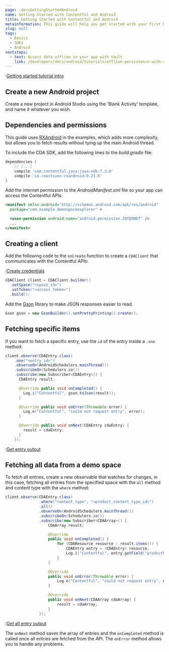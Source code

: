 ```yaml
---
page: :docsGettingStartedAndroid
name: Getting Started with Contentful and Android
title: Getting Started with Contentful and Android
metainformation: This guide will help you get started with your first basic hello world style Android app using Contentful with a demo space.
slug: null
tags:
  - Basics
  - SDKs
  - Android
nextsteps:
  - text: Access data offline in your app with Vault
    link: /developers/docs/android/tutorials/offline-persistence-with-vault/
---
```


:[Getting started tutorial intro](../../_partials/getting-started-intro.md)

## Create a new Android project

Create a new project in Android Studio using the 'Blank Activity' template, and name it whatever you wish.

## Dependencies and permissions

This guide uses [RXAndroid](https://github.com/ReactiveX/RxAndroid) in the examples, which adds more complexity, but allows you to fetch results without tying up the main Android thread.

To include the CDA SDK, add the following lines to the _build.gradle_ file:

~~~gradle
dependencies {
    // [...]
    compile 'com.contentful.java:java-sdk:7.3.0'
    compile 'io.reactivex:rxandroid:0.23.0'
}
~~~

Add the internet permission to the _AndroidManifest.xml_ file so your app can access the Contentful APIs:

~~~xml
<manifest xmlns:android="http://schemas.android.com/apk/res/android"
  package="com.example.demospaceexplorer" >

  <uses-permission android:name="android.permission.INTERNET" />
  ...
</manifest>
~~~

## Creating a client

Add the following code to the `onCreate` function to create a `CDAClient` that communicates with the Contentful APIs:

:[Create credentials](../../_partials/credentials.md)

~~~java
CDAClient client = CDAClient.builder()
  .setSpace("<space_id>")
  .setToken("<access_token>")
  .build();
~~~

Add the [Gson](https://github.com/google/gson) library to make JSON responses easier to read.

~~~java
Gson gson = new GsonBuilder().setPrettyPrinting().create();
~~~

## Fetching specific items

If you want to fetch a specific entry, use the `id` of the entry inside a `.one` method:

~~~java
client.observe(CDAEntry.class)
    .one("<entry_id>")
    .observeOn(AndroidSchedulers.mainThread())
    .subscribeOn(Schedulers.io())
    .subscribe(new Subscriber<CDAEntry>() {
      CDAEntry result;

      @Override public void onCompleted() {
        Log.i("Contentful", gson.toJson(result));
      }

      @Override public void onError(Throwable error) {
        Log.e("Contentful", "could not request entry", error);
      }

      @Override public void onNext(CDAEntry cdaEntry) {
        result = cdaEntry;
      }
    });
~~~

:[Get entry output](../../_partials/get-entry-output-android.md)

## Fetching all data from a demo space

To fetch all entries, create a new observable that watches for changes, in this case, fetching all entries from the specified space with the `all` method and content type with the `where` method:

~~~java
client.observe(CDAEntry.class)
               .where("content_type", "<product_content_type_id>")
               .all()
               .observeOn(AndroidSchedulers.mainThread())
               .subscribeOn(Schedulers.io())
               .subscribe(new Subscriber<CDAArray>() {
                   CDAArray result;

                   @Override
                   public void onCompleted() {
                       for (CDAResource resource : result.items()) {
                           CDAEntry entry = (CDAEntry) resource;
                           Log.i("Contentful", entry.getField("productName").toString());
                       }
                   }

                   @Override
                   public void onError(Throwable error) {
                       Log.e("Contentful", "could not request entry", error);
                   }

                   @Override
                   public void onNext(CDAArray cdaArray) {
                       result = cdaArray;
                   }
               });
~~~

:[Get all entry output](../../_partials/get-all-entry-output-android.md)

The `onNext` method saves the array of entries and the `onCompleted` method is called once all entries are fetched from the API. The `onError` method allows you to handle any problems.

[1]: https://github.com/contentful/contentful.java

[4]: /developers/docs/android/tutorials/getting-started-with-contentful-and-android/
